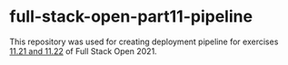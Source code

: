 # full-stack-open-part11-pipeline

This repository was used for creating deployment pipeline for exercises [11.21 and 11.22](https://fullstackopen.com/en/part11/expanding_further#exercises-11-20-11-22) of Full Stack Open 2021.
